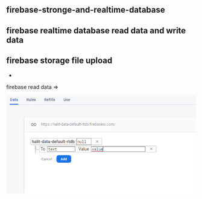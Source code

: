 firebase-stronge-and-realtime-database 
-
firebase realtime database read data and write data
-
firebase storage file upload
-
-
firebase read data =>


![alt text](https://github.com/halitkurt/firebase-stronge-and-realtime-database/blob/main/ss.png)
